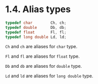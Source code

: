 # 1.4. Alias types

```c
typedef char		Ch, ch;
typedef double		Db, db;
typedef float		Fl, fl;
typedef long double	Ld, ld;
```

`Ch` and `ch` are aliases for `char` type.

`Fl` and `fl` are aliases for `float` type.

`Db` and `db` are aliases for `double` type.

`Ld` and `ld` are aliases for `long double` type.
